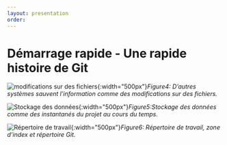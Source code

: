 ```yaml
---
layout: presentation
order: 
---
```


# Démarrage rapide - Une rapide histoire de Git


![modifications sur des fichiers](rappel-niveau2/git-D%C3%A9marrage-rapide/Rudiments-de-Git/images/deltas.png){:width="500px"}*Figure4: D’autres systèmes sauvent l’information comme des modifications sur des fichiers.*

<!-- new slide -->

![Stockage des données](rappel-niveau2/git-D%C3%A9marrage-rapide/Rudiments-de-Git/images/snapshots.png){:width="500px"}*Figure5:Stockage des données comme des instantanés du projet au cours du temps.*

<!-- new slide -->

![Répertoire de travail](rappel-niveau2/git-D%C3%A9marrage-rapide/Rudiments-de-Git/images/areas.png){:width="500px"}*Figure6: Répertoire de travail, zone d’index et répertoire Git.*